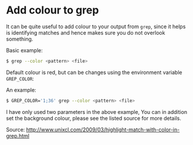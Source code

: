 # Add colour to grep

It can be quite useful to add colour to your output from `grep`, since it helps is identifying matches and hence makes sure you do not overlook something.

Basic example:

```bash
$ grep --color <pattern> <file>
```

Default colour is red, but can be changes using the environment variable `GREP_COLOR`:

An example:

```bash
$ GREP_COLOR='1;36' grep --color <pattern> <file>
```

I have only used two parameters in the above example, You can in addition set the background colour, please see the listed source for more details.

Source: http://www.unixcl.com/2009/03/highlight-match-with-color-in-grep.html
